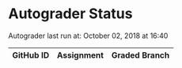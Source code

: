 # Autograder Status
Autograder last run at: October 02, 2018 at 16:40

| GitHub ID | Assignment | Graded Branch |
|-----------|------------|---------------|
